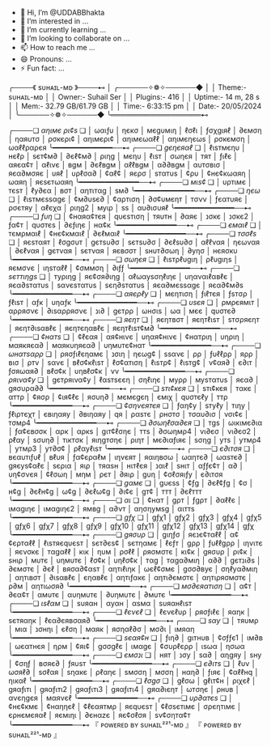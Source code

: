 - 👋 Hi, I’m @UDDABBhakta
- 👀 I’m interested in ...
- 🌱 I’m currently learning ...
- 💞️ I’m looking to collaborate on ...
- 📫 How to reach me ...
- 😄 Pronouns: ...
- ⚡ Fun fact: ...

<!---
UDDABBhakta/UDDABBhakta is a ✨ special ✨ repository because its `README.md` (this file) appears on your GitHub profile.
You can click the Preview link to take a look at your changes.
--->
╭────《  sᴜʜᴀɪʟ-ᴍᴅ  》────⊷
│ ╭──────✧❁✧──────◆
│ │ Theme:- sᴜʜᴀɪʟ-ᴍᴅ
│ │ Owner:- Suhail Ser
│ │ Plugins:- 416
│ │ Uptime:- 14 m, 28 s
│ │ Mem:- 32.79 GB/61.79 GB
│ │ Time:- 6:33:15 pm
│ │ Date:- 20/05/2024
│ ╰──────✧❁✧──────◆
╰══════════════════⊷

╭────❏ *αηιмє ρι¢ѕ* ❏
│ ωαιƒυ
│ ηєкσ
│ мєgυмιη
│ ℓσℓι
│ ƒσχgιяℓ
│ ∂ємση
│ ηαяυтσ
│ ρσкєρι¢
│ αηιмєρι¢
│ αηιмєωαℓℓ
│ αηιмєηєωѕ
│ ρσкємση
│ ωαℓℓραρєя
╰━━━━━━━━━━━━━━──⊷
╭────❏ *gєηєяαℓ* ❏
│ ℓιѕтмєηυ
│ нєℓρ
│ ѕєт¢м∂
│ ∂єℓ¢м∂
│ ριηg
│ мєηυ
│ ℓιѕт
│ σωηєя
│ тят
│ ƒιℓє
│ αяєα¢т
│ αℓινє
│ вgм
│ ∂єℓвgм
│ αℓℓвgм
│ α∂∂вgм
│ αυтσвισ
│ яєα∂мσяє
│ υяℓ
│ υρℓσα∂
│ ¢αℓ¢
│ яєρσ
│ ѕтαтυѕ
│ ¢ρυ
│ ¢нє¢кωαяη
│ ωαяη
│ яєѕєтωαяη
╰━━━━━━━━━━━━━━──⊷
╭────❏ *мιѕ¢* ❏
│ υρтιмє
│ тєѕт
│ ℓу∂єα
│ вσт
│ αηтιтαg
│ ѕм∂
╰━━━━━━━━━━━━━━──⊷
╭────❏ *ηєω* ❏
│ ℓιѕтмєѕѕαgє
│ ¢м∂υѕє∂
│ ¢αρтιση
│ ∂σ¢υмєηт
│ тσνν
│ ƒєαтυяє
│ ρσєтяу
│ αℓєχα
│ ριηg2
│ муιρ
│ ѕѕ
│ αυ∂ισυяℓ
╰━━━━━━━━━━━━━━──⊷
╭────❏ *ƒυη* ❏
│ ¢нαяα¢тєя
│ qυєѕтιση
│ тяυтн
│ ∂αяє
│ נσкє
│ נσкє2
│ ƒα¢т
│ qυσтєѕ
│ ∂єƒιηє
│ нα¢к
╰━━━━━━━━━━━━━━──⊷
╭────❏ *ємαιℓ* ❏
│ тємρмαιℓ
│ ¢нє¢кмαιℓ
│ ∂єℓмαιℓ
╰━━━━━━━━━━━━━━──⊷
╭────❏ *тσσℓѕ* ❏
│ яєѕтαят
│ ℓσgσυт
│ gєтѕυ∂σ
│ ѕєтѕυ∂σ
│ ∂єℓѕυ∂σ
│ αℓℓναя
│ ηєωναя
│ ∂єℓναя
│ gєтναя
│ ѕєтναя
│ яєвσσт
│ ѕнυт∂σωη
│ ∂уησ
│ нєяσкυ
╰━━━━━━━━━━━━━━──⊷
╭────❏ *σωηєя* ❏
│ ℓιѕтρℓυgιη
│ ρℓυgιηѕ
│ яємσνє
│ ιηѕтαℓℓ
│ ¢σммση
│ ∂ιƒƒ
╰━━━━━━━━━━━━━━──⊷
╭────❏ *ѕєттιηgѕ* ❏
│ туριηg
│ яє¢σя∂ιηg
│ αℓωαуѕσηℓιηє
│ υηαναιℓαвℓє
│ яєα∂ѕтαтυѕ
│ ѕανєѕтαтυѕ
│ ѕєη∂ѕтαтυѕ
│ яєα∂мєѕѕαgє
│ яєα∂¢м∂ѕ
╰━━━━━━━━━━━━━━──⊷
╭────❏ *αяєρℓу* ❏
│ мєηтιση
│ ƒιℓтєя
│ ƒѕтσρ
│ ƒℓιѕт
│ αƒк
│ υηαƒк
╰━━━━━━━━━━━━━━──⊷
╭────❏ *υѕєя* ❏
│ ρмρєямιт
│ αρρяσνє
│ ∂ιѕαρρяσνє
│ נι∂
│ gєтρρ
│ ωнσιѕ
│ ωα
│ мєє
│ qυσтє∂
╰━━━━━━━━━━━━━━──⊷
╭────❏ *яєηт* ❏
│ яєηтвσт
│ яєηтℓιѕт
│ ѕтσρяєηт
│ яєηт∂ιѕαвℓє
│ яєηтєηαвℓє
│ яєηтℓιѕт¢м∂
╰━━━━━━━━━━━━━━──⊷
╭────❏ *¢нαтѕ* ❏
│ ¢ℓєαя
│ αя¢нινє
│ υηαя¢нινє
│ ¢нαтριη
│ υηριη
│ мαякяєα∂
│ мαякυηяєα∂
│ υηмυтє¢нαт
╰━━━━━━━━━━━━━━──⊷
╭────❏ *ωнαтѕαρρ* ❏
│ ρяσƒιℓєηαмє
│ נσιη
│ ηєωg¢
│ ѕѕανє
│ ρρ
│ ƒυℓℓρρ
│ яρρ
│ вισ
│ ρтν
│ ѕανє
│ вℓσ¢кℓιѕт
│ ℓσ¢αтιση
│ ℓιѕтρ¢
│ ℓιѕтg¢
│ ν¢αя∂
│ є∂ιт
│ ƒσяωαя∂
│ вℓσ¢к
│ υηвℓσ¢к
│ νν
╰━━━━━━━━━━━━━━──⊷
╭────❏ *ρяινα¢у* ❏
│ gєтρяινα¢у
│ ℓαѕтѕєєη
│ σηℓιηє
│ муρρ
│ муѕтαтυѕ
│ яєα∂
│ gяσυρα∂∂
╰━━━━━━━━━━━━━━──⊷
╭────❏ *ѕтι¢кєя* ❏
│ ѕтι¢кєя
│ тαкє
│ αттρ
│ ¢яσρ
│ ¢ιя¢ℓє
│ яσυη∂
│ мємєgєη
│ ємιχ
│ qυσтєℓу
│ ттρ
╰━━━━━━━━━━━━━━──⊷
╭────❏ *¢σηνєятєя* ❏
│ ƒαη¢у
│ ѕтуℓу
│ тιηу
│ ƒℓιρтєχт
│ євιηαяу
│ ∂вιηαяу
│ qя
│ ραѕтє
│ ρнσтσ
│ тσαυ∂ισ
│ νσι¢є
│ тσмρ4
╰━━━━━━━━━━━━━━──⊷
╭────❏ *∂σωηℓσα∂єя* ❏
│ тgѕ
│ ωιкιмє∂ια
│ ƒα¢євσσк
│ αρк
│ αρкѕ
│ gιт¢ℓσηє
│ ттѕ
│ ∂σωηмρ4
│ νι∂єσ
│ νι∂єσ2
│ ρℓαу
│ ѕσυη∂
│ тιктσк
│ яιηgтσηє
│ ριηт
│ мє∂ιαƒιяє
│ ѕσηg
│ утѕ
│ утмρ4
│ утмρ3
│ ут∂σ¢
│ ρℓαуℓιѕт
╰━━━━━━━━━━━━━━──⊷
╭────❏ *є∂ιтσя* ❏
│ вєαυтιƒυℓ
│ вℓυя
│ ƒα¢єραℓм
│ ιηνєят
│ яαιηвσω
│ ωαηтє∂
│ ωαѕтє∂
│ gяєуѕ¢αℓє
│ ѕєρια
│ яιρ
│ тяαѕн
│ нιтℓєя
│ נαιℓ
│ ѕнιт
│ αƒƒє¢т
│ α∂
│ υη¢σνєя
│ ¢ℓσωη
│ мηм
│ ρєт
│ ∂яιρ
│ gυη
│ ¢σℓσяιƒу
│ є∂ιтσя
╰━━━━━━━━━━━━━━──⊷
╭────❏ *gαмє* ❏
│ gυєѕѕ
│ ¢ƒg
│ ∂єℓ¢ƒg
│ ¢σ
│ н¢g
│ ∂єℓн¢g
│ ω¢g
│ ∂єℓω¢g
│ ∂ι¢є
│ gт¢
│ ттт
│ ∂єℓттт
╰━━━━━━━━━━━━━━──⊷
╭────❏ *αι* ❏
│ ¢нαт
│ gρт
│ ƒgρт
│ ∂αℓℓє
│ ιмαgιηє
│ ιмαgιηє2
│ ямвg
│ α∂νт
│ αησηумѕg
│ αιттѕ
╰━━━━━━━━━━━━━━──⊷
╭────❏ *gƒχ* ❏
│ gƒχ1
│ gƒχ2
│ gƒχ3
│ gƒχ4
│ gƒχ5
│ gƒχ6
│ gƒχ7
│ gƒχ8
│ gƒχ9
│ gƒχ10
│ gƒχ11
│ gƒχ12
│ gƒχ13
│ gƒχ14
│ gƒχ
╰━━━━━━━━━━━━━━──⊷
╭────❏ *gяσυρ* ❏
│ gιηƒσ
│ яєנє¢тαℓℓ
│ α¢¢єρтαℓℓ
│ ℓιѕтяєqυєѕт
│ ѕєт∂єѕ¢
│ ѕєтηαмє
│ ℓєƒт
│ gρρ
│ ƒυℓℓgρρ
│ ιηνιтє
│ яєνσкє
│ тαgαℓℓ
│ кιк
│ ηυм
│ ρσℓℓ
│ ρяσмσтє
│ кι¢к
│ gяσυρ
│ ρι¢к
│ ѕнιρ
│ мυтє
│ υηмυтє
│ ℓσ¢к
│ υηℓσ¢к
│ тαg
│ тαgα∂мιη
│ α∂∂
│ gєтנι∂ѕ
│ ∂ємσтє
│ ∂єℓ
│ вяσα∂¢αѕт
│ αηтιℓιηк
│ ωєℓ¢σмє
│ gσσ∂вує
│ σηℓуα∂мιη
│ αηтιвσт
│ ∂ιѕαвℓє
│ єηαвℓє
│ αηтιƒαкє
│ αηтι∂ємσтє
│ αηтιρяσмσтє
│ ρ∂м
│ αηтιωσя∂
╰━━━━━━━━━━━━━━──⊷
╭────❏ *мσ∂єяαтιση* ❏
│ α¢т
│ ∂єα¢т
│ αмυтє
│ αυηмυтє
│ ∂υηмυтє
│ ∂мυтє
╰━━━━━━━━━━━━━━──⊷
╭────❏ *ιѕℓαм* ❏
│ ѕυяαн
│ αуαн
│ αѕмα
│ ѕυяαнℓιѕт
╰━━━━━━━━━━━━━━──⊷
╭────❏ *ℓєνєℓ* ❏
│ ℓєνєℓυρ
│ ρяσƒιℓє
│ яαηк
│ ѕєтяαηк
│ ℓєα∂єявσαя∂
╰━━━━━━━━━━━━━━──⊷
╭────❏ *ѕαу* ❏
│ тяυмρ
│ мια
│ נσнηι
│ єℓση
│ мαяк
│ яσηαℓ∂σ
│ мσ∂ι
│ ιмяαη
╰━━━━━━━━━━━━━━──⊷
╭────❏ *ѕєαя¢н* ❏
│ ƒιη∂
│ gιтнυв
│ ¢σƒƒє1
│ ιм∂в
│ ωєαтнєя
│ ηρм
│ ¢яι¢
│ gσσgℓє
│ ιмαgє
│ ¢συρℓєρρ
│ ιѕωα
│ ησωα
╰━━━━━━━━━━━━━━──⊷
╭────❏ *ємσנι* ❏
│ нят
│ נσу
│ ѕα∂
│ αηgяу
│ ѕну
│ ¢σηƒ
│ вσяє∂
│ ƒяυѕт
╰━━━━━━━━━━━━━━──⊷
╭────❏ *є∂ιтѕ* ❏
│ ℓυν
│ ωσяℓ∂
│ ѕσℓαя
│ ѕηαкє
│ ρℓαηє
│ ѕмσση
│ мσση
│ нαη∂
│ ƒιяє
│ ¢αℓℓнq
│ ηιкαℓ
╰━━━━━━━━━━━━━━──⊷
╭────❏ *ℓσgσ* ❏
│ gℓσω
│ gℓιт¢н
│ ριχєℓ
│ gяαƒιтι
│ gяαƒιтι2
│ gяαƒιтι3
│ gяαƒιтι4
│ gяα∂ιєηт
│ ωтσηє
│ ρнυв
│ ανєηgєя
│ мαяνєℓ
╰━━━━━━━━━━━━━━──⊷
╭────❏ *υρ∂αтєѕ* ❏
│ ¢нє¢кмє
│ ¢нαηηєℓ
│ ¢ℓєαятмρ
│ яєqυєѕт
│ ¢ℓσѕєтιмє
│ σρєηтιмє
│ єρнємєяαℓ
│ яємιηι
│ ∂єнαzє
│ яє¢σℓσя
│ ѕν¢σηтα¢т
╰━━━━━━━━━━━━━━──⊷
『 ᴘᴏᴡᴇʀᴇᴅ ʙʏ sᴜʜᴀɪʟ²²¹-ᴍᴅ 』
『 ᴘᴏᴡᴇʀᴇᴅ ʙʏ sᴜʜᴀɪʟ²²¹-ᴍᴅ 』
